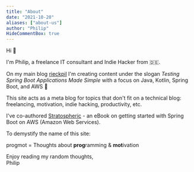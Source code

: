 ```yaml
---
title: "About"
date: "2021-10-20"
aliases: ["about-us"]
author: "Philip"
HideCommentBox: true
---
```


Hi :wave:

I'm Philip, a freelance IT consultant and Indie Hacker from :de:.

On my main blog [rieckpil](https://rieckpil.de/) I'm creating content under the slogan _Testing Spring Boot Applications Made Simple_ with a focus on Java, Kotlin, Spring Boot, and AWS :leaves:

This site acts as a meta blog for topics that don't fit on a technical blog: freelancing, motivation, indie hacking, productivity, etc.

I've co-authored [Stratospheric](https://stratospheric.dev/) - an eBook on getting started with Spring Boot on AWS (Amazon Web Services).

To demystify the name of this site:

progmot = Thoughts about **prog**ramming & **mot**ivation

Enjoy reading my random thoughts,\
Philip
